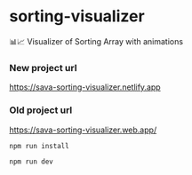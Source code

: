 # sorting-visualizer
📊📈 Visualizer of Sorting Array with animations

### New project url 

https://sava-sorting-visualizer.netlify.app

### Old project url 

https://sava-sorting-visualizer.web.app/

```
npm run install 

npm run dev
```
